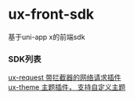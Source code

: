 # ux-front-sdk

基于uni-app x的前端sdk  

### SDK列表

[ux-request 带拦截器的网络请求插件](https://ext.dcloud.net.cn/plugin?id=15690)  
[ux-theme 主题插件， 支持自定义主题](https://ext.dcloud.net.cn/plugin?id=15728)  
